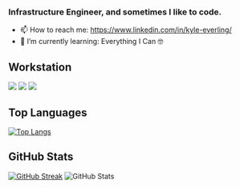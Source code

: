 ### Infrastructure Engineer, and sometimes I like to code.

 
- 📫 How to reach me: https://www.linkedin.com/in/kyle-everling/
- 🌱 I’m currently learning: Everything I Can 🤓

## Workstation
![](https://img.shields.io/badge/AMD-Ryzen_9_3900X-ED1C24?style=for-the-badge&logo=amd&logoColor=white)
![](https://img.shields.io/badge/NVIDIA-RTX2080_SUPER-76B900?style=for-the-badge&logo=nvidia&logoColor=white)
![](https://img.shields.io/badge/Windows-10_Home-0078D6?style=for-the-badge&logo=windows&logoColor=white)
## Top Languages
[![Top Langs](https://github-readme-stats.vercel.app/api/top-langs/?username=lordsherman&layout=compact)](https://github.com/anuraghazra/github-readme-stats)
## GitHub Stats
[![GitHub Streak](http://github-readme-streak-stats.herokuapp.com?user=lordsherman&theme=github-dark&hide_border=true&date_format=M%20j%5B%2C%20Y%5D)](https://git.io/streak-stats)
![GitHub Stats](https://github-readme-stats.vercel.app/api?username=lordsherman&count_private=true&theme=chartreuse-dark&show_icons=true&hide_title=true&icon_color=109bab&bg_color=0d1117&hide_border=true) <br>

<!--
**lordsherman/lordsherman** is a ✨ _special_ ✨ repository because its `README.md` (this file) appears on your GitHub profile.

Here are some ideas to get you started:

- 🔭 I’m currently working on ...
- 🌱 I’m currently learning ...
- 👯 I’m looking to collaborate on ...
- 🤔 I’m looking for help with ...
- 💬 Ask me about ...
- 📫 How to reach me: ...
- 😄 Pronouns: ...
- ⚡ Fun fact: ...
-->
